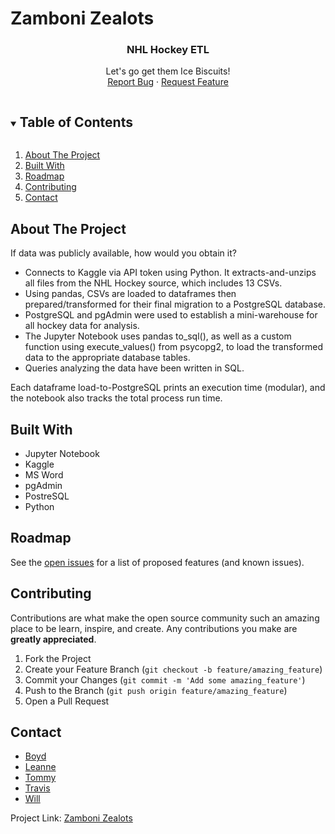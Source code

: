 # Zamboni Zealots

<!-- README -->
  <h3 align="center">NHL Hockey ETL</h3>
  <p align="center"> 
  Let's go get them Ice Biscuits!
    <br />
    <a href="https://github.com/willserene/project-2-zamboni-zealots/issues">Report Bug</a>
    ·
    <a href="https://github.com/willserene/project-2-zamboni-zealots/issues">Request Feature</a>
  </p>
</p>


<!-- TABLE OF CONTENTS -->
<details open="open">
  <summary><h2 style="display: inline-block">Table of Contents</h2></summary>
  <ol>
    <li>
      <a href="#about-the-project">About The Project</a>
    <li><a href="#built-with">Built With</a></li>
    <li><a href="#roadmap">Roadmap</a></li>
    <li><a href="#contributing">Contributing</a></li>
    <li><a href="#contact">Contact</a></li>
  </ol>
</details>


<!-- ABOUT THE PROJECT -->
## About The Project

If data was publicly available, how would you obtain it?

*  Connects to Kaggle via API token using Python.  It extracts-and-unzips all files from the NHL Hockey source, which includes 13 CSVs.
*  Using pandas, CSVs are loaded to dataframes then prepared/transformed for their final migration to a PostgreSQL database.
*  PostgreSQL and pgAdmin were used to establish a mini-warehouse for all hockey data for analysis.
*  The Jupyter Notebook uses pandas to_sql(), as well as a custom function using execute_values() from psycopg2, to load the transformed data to the appropriate database tables.
*  Queries analyzing the data have been written in SQL.

Each dataframe load-to-PostgreSQL prints an execution time (modular), and the notebook also tracks the total process run time.


<!-- BUILT WITH -->
## Built With

* Jupyter Notebook
* Kaggle
* MS Word
* pgAdmin
* PostreSQL
* Python


<!-- ROADMAP -->
## Roadmap

See the [open issues](https://github.com/willserene/project-2-zamboni-zealots/issues) for a list of proposed features (and known issues).


<!-- CONTRIBUTING -->
## Contributing

Contributions are what make the open source community such an amazing place to be learn, inspire, and create. Any contributions you make are **greatly appreciated**.

1. Fork the Project
2. Create your Feature Branch (`git checkout -b feature/amazing_feature`)
3. Commit your Changes (`git commit -m 'Add some amazing_feature'`)
4. Push to the Branch (`git push origin feature/amazing_feature`)
5. Open a Pull Request


<!-- CONTACT -->
## Contact

* [Boyd](https://github.com/Boyder3113/)
* [Leanne](https://github.com/thompsle154/)
* [Tommy](https://github.com/gldn-god/)
* [Travis](https://github.com/Travbz/)
* [Will](https://github.com/willserene/)



Project Link: [Zamboni Zealots](https://github.com/willserene/project-2-zamboni-zealots)

